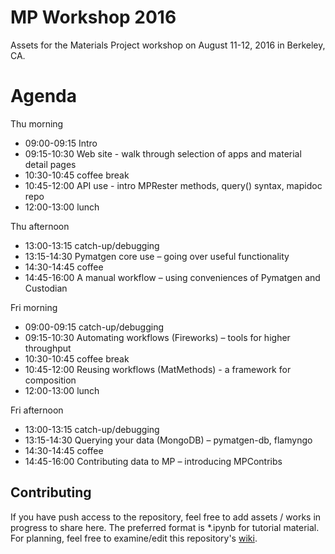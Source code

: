 # MP Workshop 2016
Assets for the Materials Project workshop on August 11-12, 2016 in Berkeley, CA.

# Agenda
Thu morning
* 09:00-09:15 Intro
* 09:15-10:30 Web site - walk through selection of apps and material detail pages
* 10:30-10:45 coffee break
* 10:45-12:00 API use - intro MPRester methods, query() syntax, mapidoc repo
* 12:00-13:00 lunch

Thu afternoon
* 13:00-13:15 catch-up/debugging
* 13:15-14:30 Pymatgen core use – going over useful functionality
* 14:30-14:45 coffee
* 14:45-16:00 A manual workflow – using conveniences of Pymatgen and Custodian

Fri morning
* 09:00-09:15 catch-up/debugging
* 09:15-10:30 Automating workflows (Fireworks) – tools for higher throughput
* 10:30-10:45 coffee break
* 10:45-12:00 Reusing workflows (MatMethods) - a framework for composition
* 12:00-13:00 lunch

Fri afternoon
* 13:00-13:15 catch-up/debugging
* 13:15-14:30 Querying your data (MongoDB) – pymatgen-db, flamyngo
* 14:30-14:45 coffee
* 14:45-16:00 Contributing data to MP – introducing MPContribs

## Contributing

If you have push access to the repository, feel free to add assets / works in progress to share here. The preferred format is *.ipynb for tutorial material. For planning, feel free to examine/edit this repository's [wiki](https://github.com/materialsproject/workshop-2016/wiki).
